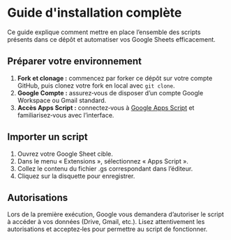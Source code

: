 # Guide d'installation complète

Ce guide explique comment mettre en place l’ensemble des scripts présents dans ce dépôt et automatiser vos Google Sheets efficacement.

## Préparer votre environnement

1. **Fork et clonage :** commencez par forker ce dépôt sur votre compte GitHub, puis clonez votre fork en local avec `git clone`.
2. **Google Compte :** assurez‑vous de disposer d’un compte Google Workspace ou Gmail standard.
3. **Accès Apps Script :** connectez‑vous à [Google Apps Script](https://script.google.com/) et familiarisez‑vous avec l’interface.

## Importer un script

1. Ouvrez votre Google Sheet cible.
2. Dans le menu « Extensions », sélectionnez « Apps Script ».
3. Collez le contenu du fichier .gs correspondant dans l’éditeur.
4. Cliquez sur la disquette pour enregistrer.

## Autorisations

Lors de la première exécution, Google vous demandera d’autoriser le script à accéder à vos données (Drive, Gmail, etc.). Lisez attentivement les autorisations et acceptez‑les pour permettre au script de fonctionner.
